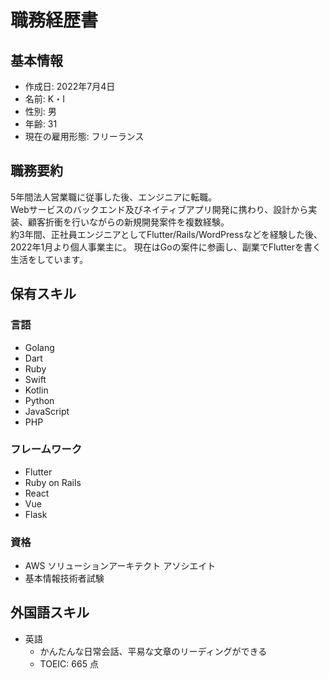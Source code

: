 # 職務経歴書

## 基本情報

- 作成日: 2022年7月4日
- 名前: K・I
- 性別: 男
- 年齢: 31
- 現在の雇用形態: フリーランス
  <!-- - Blog: [ブログ名](http://example.com) -->
  <!-- - Twitter: @アカウント名 https://example.com/アカウント -->

## 職務要約

5年間法人営業職に従事した後、エンジニアに転職。<br>
Webサービスのバックエンド及びネイティブアプリ開発に携わり、設計から実装、顧客折衝を行いながらの新規開発案件を複数経験。<br>
約3年間、正社員エンジニアとしてFlutter/Rails/WordPressなどを経験した後、2022年1月より個人事業主に。
現在はGoの案件に参画し、副業でFlutterを書く生活をしています。

## 保有スキル

### 言語
- Golang
- Dart
- Ruby
- Swift
- Kotlin
- Python
- JavaScript
- PHP

### フレームワーク
- Flutter
- Ruby on Rails
- React
- Vue
- Flask

### 資格

- AWS ソリューションアーキテクト
  アソシエイト
- 基本情報技術者試験

<!-- ### その他

- 言語やフレームワークに限らないスキル。開発手法やプロセス、ツールなど -->

## 外国語スキル

- 英語
  - かんたんな日常会話、平易な文章のリーディングができる
  - TOEIC: 665 点

<!-- ## 課外活動 -->

<!-- ### 社外プロジェクト -->

<!-- ## その他（相談したいこと、書ききれなかったことなど） -->
